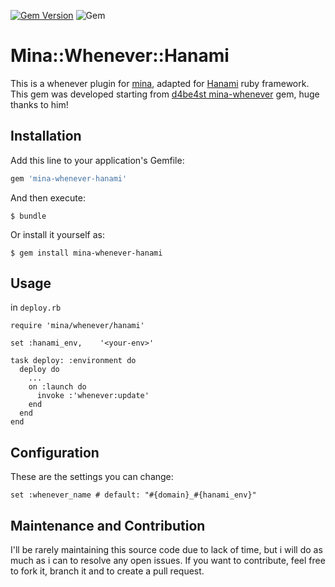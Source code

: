 [![Gem Version](https://badge.fury.io/rb/mina-whenever-hanami.svg)](https://badge.fury.io/rb/mina-whenever-hanami) ![Gem](https://img.shields.io/gem/dt/mina-whenever-hanami.svg?color=limegreen&style=popout) 

# Mina::Whenever::Hanami

This is a whenever plugin for [mina](https://github.com/mina-deploy/mina), adapted for [Hanami](https://hanamirb.org/) ruby framework.
This gem was developed starting from [d4be4st mina-whenever](https://github.com/mina-deploy/mina-whenever) gem, huge thanks to him!

## Installation

Add this line to your application's Gemfile:

```ruby
gem 'mina-whenever-hanami'
```

And then execute:

    $ bundle

Or install it yourself as:

    $ gem install mina-whenever-hanami

## Usage

in `deploy.rb`

    require 'mina/whenever/hanami'

    set :hanami_env,    '<your-env>'

    task deploy: :environment do
      deploy do
        ...
        on :launch do
          invoke :'whenever:update'
        end
      end
    end

## Configuration

These are the settings you can change:

    set :whenever_name # default: "#{domain}_#{hanami_env}"

## Maintenance and Contribution
I'll be rarely maintaining this source code due to lack of time, but i will do as much as i can to resolve any open issues.
If you want to contribute, feel free to fork it, branch it and to create a pull request.
